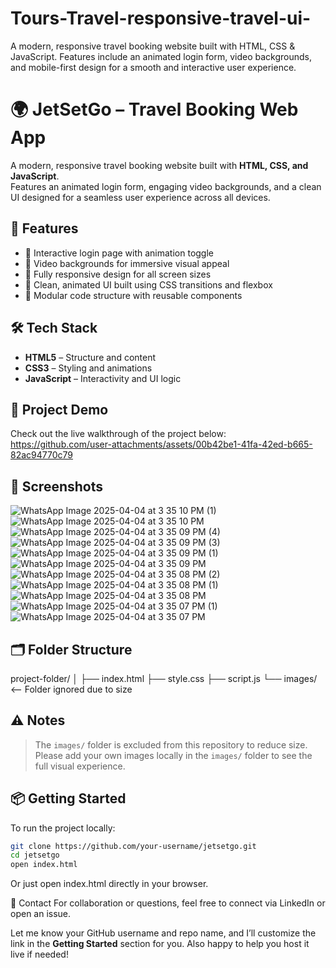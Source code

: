 # Tours-Travel-responsive-travel-ui-
A modern, responsive travel booking website built with HTML, CSS &amp; JavaScript. Features include an animated login form, video backgrounds, and mobile-first design for a smooth and interactive user experience.
# 🌍 JetSetGo – Travel Booking Web App

A modern, responsive travel booking website built with **HTML, CSS, and JavaScript**.  
Features an animated login form, engaging video backgrounds, and a clean UI designed for a seamless user experience across all devices.

## 🚀 Features
- 🔐 Interactive login page with animation toggle
- 🎥 Video backgrounds for immersive visual appeal
- 📱 Fully responsive design for all screen sizes
- 🎨 Clean, animated UI built using CSS transitions and flexbox
- 📂 Modular code structure with reusable components

## 🛠️ Tech Stack
- **HTML5** – Structure and content
- **CSS3** – Styling and animations
- **JavaScript** – Interactivity and UI logic

## 🎥 Project Demo
Check out the live walkthrough of the project below:
https://github.com/user-attachments/assets/00b42be1-41fa-42ed-b665-82ac94770c79

## 📸 Screenshots
![WhatsApp Image 2025-04-04 at 3 35 10 PM (1)](https://github.com/user-attachments/assets/e67d305f-0387-43a4-940a-3e82499e1bd1)
![WhatsApp Image 2025-04-04 at 3 35 10 PM](https://github.com/user-attachments/assets/952d61e1-5154-4cb6-a7b9-138521607a05)
![WhatsApp Image 2025-04-04 at 3 35 09 PM (4)](https://github.com/user-attachments/assets/a2c1881a-55f8-44d0-96f7-d599ea24638e)
![WhatsApp Image 2025-04-04 at 3 35 09 PM (3)](https://github.com/user-attachments/assets/b887e600-b375-44ad-9928-36d483633c51)
![WhatsApp Image 2025-04-04 at 3 35 09 PM (1)](https://github.com/user-attachments/assets/4ac64c10-dc5a-4731-8ddc-15a32bb668f0)
![WhatsApp Image 2025-04-04 at 3 35 09 PM](https://github.com/user-attachments/assets/73f74a55-e581-4fda-b3a9-895d44f5ae26)
![WhatsApp Image 2025-04-04 at 3 35 08 PM (2)](https://github.com/user-attachments/assets/f7364b44-b645-41ce-9fa2-10dfddcb98c3)
![WhatsApp Image 2025-04-04 at 3 35 08 PM (1)](https://github.com/user-attachments/assets/a91736ac-9313-4d12-83d7-86dd8dbebd33)
![WhatsApp Image 2025-04-04 at 3 35 08 PM](https://github.com/user-attachments/assets/9a61a544-0613-4148-97bc-62d7ed6b966a)
![WhatsApp Image 2025-04-04 at 3 35 07 PM (1)](https://github.com/user-attachments/assets/cb86090f-8c9f-4adc-b667-1238b5203411)
![WhatsApp Image 2025-04-04 at 3 35 07 PM](https://github.com/user-attachments/assets/9c553519-0243-4f15-8074-c43afec1a23d)

## 🗂️ Folder Structure
project-folder/ │ ├── index.html ├── style.css ├── script.js └── images/ <-- Folder ignored due to size

## ⚠️ Notes
> The `images/` folder is excluded from this repository to reduce size.  
> Please add your own images locally in the `images/` folder to see the full visual experience.

## 📦 Getting Started
To run the project locally:
```bash
git clone https://github.com/your-username/jetsetgo.git
cd jetsetgo
open index.html
```
Or just open index.html directly in your browser.

📧 Contact
For collaboration or questions, feel free to connect via LinkedIn or open an issue.

Let me know your GitHub username and repo name, and I’ll customize the link in the **Getting Started** section for you. Also happy to help you host it live if needed!


